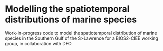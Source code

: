 # Modelling the spatiotemporal distributions of marine species
 
Work-in-progress code to model the spatiotemporal distribution of marine species in the Southern Gulf of the St-Lawrence for a BIOS2-CIEE working group, in collaboration with DFO.
